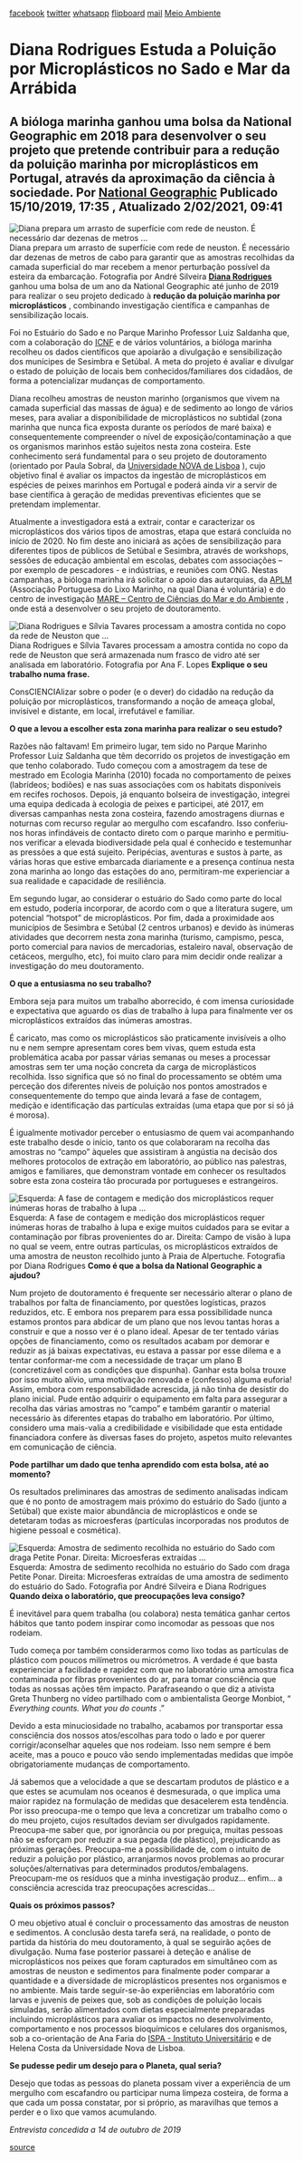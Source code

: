 [facebook](https://www.facebook.com/sharer/sharer.php?u=https%3A%2F%2Fwww.natgeo.pt%2Fmeio-ambiente%2F2019%2F10%2Fdiana-rodrigues-estuda-poluicao-por-microplasticos-no-sado-e-mar-da-arrabida) [twitter](https://twitter.com/share?url=https%3A%2F%2Fwww.natgeo.pt%2Fmeio-ambiente%2F2019%2F10%2Fdiana-rodrigues-estuda-poluicao-por-microplasticos-no-sado-e-mar-da-arrabida&via=natgeo&text=Diana%20Rodrigues%20Estuda%20a%20Polui%C3%A7%C3%A3o%20por%20Micropl%C3%A1sticos%20no%20Sado%20e%20Mar%20da%20Arr%C3%A1bida) [whatsapp](https://web.whatsapp.com/send?text=https%3A%2F%2Fwww.natgeo.pt%2Fmeio-ambiente%2F2019%2F10%2Fdiana-rodrigues-estuda-poluicao-por-microplasticos-no-sado-e-mar-da-arrabida) [flipboard](https://share.flipboard.com/bookmarklet/popout?v=2&title=Diana%20Rodrigues%20Estuda%20a%20Polui%C3%A7%C3%A3o%20por%20Micropl%C3%A1sticos%20no%20Sado%20e%20Mar%20da%20Arr%C3%A1bida&url=https%3A%2F%2Fwww.natgeo.pt%2Fmeio-ambiente%2F2019%2F10%2Fdiana-rodrigues-estuda-poluicao-por-microplasticos-no-sado-e-mar-da-arrabida) [mail](mailto:?subject=NatGeo&body=https%3A%2F%2Fwww.natgeo.pt%2Fmeio-ambiente%2F2019%2F10%2Fdiana-rodrigues-estuda-poluicao-por-microplasticos-no-sado-e-mar-da-arrabida%20-%20Diana%20Rodrigues%20Estuda%20a%20Polui%C3%A7%C3%A3o%20por%20Micropl%C3%A1sticos%20no%20Sado%20e%20Mar%20da%20Arr%C3%A1bida) [Meio Ambiente](https://www.natgeo.pt/meio-ambiente) 
# Diana Rodrigues Estuda a Poluição por Microplásticos no Sado e Mar da Arrábida 
## A bióloga marinha ganhou uma bolsa da National Geographic em 2018 para desenvolver o seu projeto que pretende contribuir para a redução da poluição marinha por microplásticos em Portugal, através da aproximação da ciência à sociedade. Por [National Geographic](https://www.natgeo.pt/autor/national-geographic) Publicado 15/10/2019, 17:35 , Atualizado 2/02/2021, 09:41 
![Diana prepara um arrasto de superfície com rede de neuston. É necessário dar dezenas de metros ...](img/files_styles_image_00_public_yiac01_medium.jpg)
Diana prepara um arrasto de superfície com rede de neuston. É necessário dar dezenas de metros de cabo para garantir que as amostras recolhidas da camada superficial do mar recebem a menor perturbação possível da esteira da embarcação. Fotografia por André Silveira [**Diana Rodrigues**](http://orcid.org/0000-0001-5430-1384) ganhou uma bolsa de um ano da National Geographic até junho de 2019 para realizar o seu projeto dedicado à **redução da poluição marinha por microplásticos** , combinando investigação científica e campanhas de sensibilização locais. 

Foi no Estuário do Sado e no Parque Marinho Professor Luiz Saldanha que, com a colaboração do [ICNF](https://www.icnf.pt/) e de vários voluntários, a bióloga marinha recolheu os dados científicos que apoiarão a divulgação e sensibilização dos munícipes de Sesimbra e Setúbal. A meta do projeto é avaliar e divulgar o estado de poluição de locais bem conhecidos/familiares dos cidadãos, de forma a potencializar mudanças de comportamento. 

Diana recolheu amostras de neuston marinho (organismos que vivem na camada superficial das massas de água) e de sedimento ao longo de vários meses, para avaliar a disponibilidade de microplásticos no subtidal (zona marinha que nunca fica exposta durante os períodos de maré baixa) e consequentemente compreender o nível de exposição/contaminação a que os organismos marinhos estão sujeitos nesta zona costeira. Este conhecimento será fundamental para o seu projeto de doutoramento (orientado por Paula Sobral, da [Universidade NOVA de Lisboa](https://www.unl.pt/) ), cujo objetivo final é avaliar os impactos da ingestão de microplásticos em espécies de peixes marinhos em Portugal e poderá ainda vir a servir de base científica à geração de medidas preventivas eficientes que se pretendam implementar. 

Atualmente a investigadora está a extrair, contar e caracterizar os microplásticos dos vários tipos de amostras, etapa que estará concluída no início de 2020. No fim deste ano iniciará as ações de sensibilização para diferentes tipos de públicos de Setúbal e Sesimbra, através de workshops, sessões de educação ambiental em escolas, debates com associações – por exemplo de pescadores - e indústrias, e reuniões com ONG. Nestas campanhas, a bióloga marinha irá solicitar o apoio das autarquias, da [APLM](https://www.aplixomarinho.org/) (Associação Portuguesa do Lixo Marinho, na qual Diana é voluntária) e do centro de investigação [MARE – Centro de Ciências do Mar e do Ambiente](http://www.mare-centre.pt/pt) , onde está a desenvolver o seu projeto de doutoramento. 

![Diana Rodrigues e Sílvia Tavares processam a amostra contida no copo da rede de Neuston que ...](img/files_styles_image_00_public_img_medium.jpg)
Diana Rodrigues e Sílvia Tavares processam a amostra contida no copo da rede de Neuston que será armazenada num frasco de vidro até ser analisada em laboratório. Fotografia por Ana F. Lopes **Explique o seu trabalho numa frase.** 

ConsCIENCIAlizar sobre o poder (e o dever) do cidadão na redução da poluição por microplásticos, transformando a noção de ameaça global, invisível e distante, em local, irrefutável e familiar. 

**O que a levou a escolher esta zona marinha para realizar o seu estudo?** 

Razões não faltavam! Em primeiro lugar, tem sido no Parque Marinho Professor Luiz Saldanha que têm decorrido os projetos de investigação em que tenho colaborado. Tudo começou com a amostragem da tese de mestrado em Ecologia Marinha (2010) focada no comportamento de peixes (labrídeos; bodiões) e nas suas associações com os habitats disponíveis em recifes rochosos. Depois, já enquanto bolseira de investigação, integrei uma equipa dedicada à ecologia de peixes e participei, até 2017, em diversas campanhas nesta zona costeira, fazendo amostragens diurnas e noturnas com recurso regular ao mergulho com escafandro. Isso conferiu-nos horas infindáveis de contacto direto com o parque marinho e permitiu-nos verificar a elevada biodiversidade pela qual é conhecido e testemunhar as pressões a que está sujeito. Peripécias, aventuras e sustos à parte, as várias horas que estive embarcada diariamente e a presença contínua nesta zona marinha ao longo das estações do ano, permitiram-me experienciar a sua realidade e capacidade de resiliência. 

Em segundo lugar, ao considerar o estuário do Sado como parte do local em estudo, poderia incorporar, de acordo com o que a literatura sugere, um potencial “hotspot” de microplásticos. Por fim, dada a proximidade aos municípios de Sesimbra e Setúbal (2 centros urbanos) e devido às inúmeras atividades que decorrem nesta zona marinha (turismo, campismo, pesca, porto comercial para navios de mercadorias, estaleiro naval, observação de cetáceos, mergulho, etc), foi muito claro para mim decidir onde realizar a investigação do meu doutoramento. 

**O que a entusiasma no seu trabalho?** 

Embora seja para muitos um trabalho aborrecido, é com imensa curiosidade e expectativa que aguardo os dias de trabalho à lupa para finalmente ver os microplásticos extraídos das inúmeras amostras. 

É caricato, mas como os microplásticos são praticamente invisíveis a olho nu e nem sempre apresentam cores bem vivas, quem estuda esta problemática acaba por passar várias semanas ou meses a processar amostras sem ter uma noção concreta da carga de microplásticos recolhida. Isso significa que só no final do processamento se obtém uma perceção dos diferentes níveis de poluição nos pontos amostrados e consequentemente do tempo que ainda levará a fase de contagem, medição e identificação das partículas extraídas (uma etapa que por si só já é morosa). 

É igualmente motivador perceber o entusiasmo de quem vai acompanhando este trabalho desde o início, tanto os que colaboraram na recolha das amostras no “campo” àqueles que assistiram à angústia na decisão dos melhores protocolos de extração em laboratório, ao público nas palestras, amigos e familiares, que demonstram vontade em conhecer os resultados sobre esta zona costeira tão procurada por portugueses e estrangeiros. 

![Esquerda: A fase de contagem e medição dos microplásticos requer inúmeras horas de trabalho à lupa ...](img/files_styles_image_00_public_diana_rodrgiues_1.jpg)
Esquerda: A fase de contagem e medição dos microplásticos requer inúmeras horas de trabalho à lupa e exige muitos cuidados para se evitar a contaminação por fibras provenientes do ar. 
Direita: Campo de visão à lupa no qual se veem, entre outras partículas, os microplásticos extraídos de uma amostra de neuston recolhido junto à Praia de Alpertuche. Fotografia por Diana Rodrigues **Como é que a bolsa da National Geographic a ajudou?** 

Num projeto de doutoramento é frequente ser necessário alterar o plano de trabalhos por falta de financiamento, por questões logísticas, prazos reduzidos, etc. E embora nos preparem para essa possibilidade nunca estamos prontos para abdicar de um plano que nos levou tantas horas a construir e que a nosso ver é o plano ideal. Apesar de ter tentado várias opções de financiamento, como os resultados acabam por demorar e reduzir as já baixas expectativas, eu estava a passar por esse dilema e a tentar conformar-me com a necessidade de traçar um plano B (concretizável com as condições que dispunha). Ganhar esta bolsa trouxe por isso muito alívio, uma motivação renovada e (confesso) alguma euforia! Assim, embora com responsabilidade acrescida, já não tinha de desistir do plano inicial. Pude então adquirir o equipamento em falta para assegurar a recolha das várias amostras no “campo” e também garantir o material necessário às diferentes etapas do trabalho em laboratório. Por último, considero uma mais-valia a credibilidade e visibilidade que esta entidade financiadora confere às diversas fases do projeto, aspetos muito relevantes em comunicação de ciência. 

**Pode partilhar um dado que tenha aprendido com esta bolsa, até ao momento?** 

Os resultados preliminares das amostras de sedimento analisadas indicam que é no ponto de amostragem mais próximo do estuário do Sado (junto a Setúbal) que existe maior abundância de microplásticos e onde se detetaram todas as microesferas (partículas incorporadas nos produtos de higiene pessoal e cosmética). 

![Esquerda: Amostra de sedimento recolhida no estuário do Sado com draga Petite Ponar. Direita: Microesferas extraídas ...](img/files_styles_image_00_public_diana_rodrgiues.jpg)
Esquerda: Amostra de sedimento recolhida no estuário do Sado com draga Petite Ponar. Direita: Microesferas extraídas de uma amostra de sedimento do estuário do Sado. Fotografia por André Silveira e Diana Rodrigues **Quando deixa o laboratório, que preocupações leva consigo?** 

É inevitável para quem trabalha (ou colabora) nesta temática ganhar certos hábitos que tanto podem inspirar como incomodar as pessoas que nos rodeiam. 

Tudo começa por também considerarmos como lixo todas as partículas de plástico com poucos milímetros ou micrómetros. A verdade é que basta experienciar a facilidade e rapidez com que no laboratório uma amostra fica contaminada por fibras provenientes do ar, para tomar consciência que todas as nossas ações têm impacto. Parafraseando o que diz a ativista Greta Thunberg no vídeo partilhado com o ambientalista George Monbiot, “ _Everything counts. What you do counts_ .” 

Devido a esta minuciosidade no trabalho, acabamos por transportar essa consciência dos nossos atos/escolhas para todo o lado e por querer corrigir/aconselhar aqueles que nos rodeiam. Isso nem sempre é bem aceite, mas a pouco e pouco vão sendo implementadas medidas que impõe obrigatoriamente mudanças de comportamento. 

Já sabemos que a velocidade a que se descartam produtos de plástico e a que estes se acumulam nos oceanos é desmesurada, o que implica uma maior rapidez na formulação de medidas que desacelerem esta tendência. Por isso preocupa-me o tempo que leva a concretizar um trabalho como o do meu projeto, cujos resultados deviam ser divulgados rapidamente. Preocupa-me saber que, por ignorância ou por preguiça, muitas pessoas não se esforçam por reduzir a sua pegada (de plástico), prejudicando as próximas gerações. Preocupa-me a possibilidade de, com o intuito de reduzir a poluição por plástico, arranjarmos novos problemas ao procurar soluções/alternativas para determinados produtos/embalagens. Preocupam-me os resíduos que a minha investigação produz… enfim… a consciência acrescida traz preocupações acrescidas... 

**Quais os próximos passos?** 

O meu objetivo atual é concluir o processamento das amostras de neuston e sedimentos. A conclusão desta tarefa será, na realidade, o ponto de partida da história do meu doutoramento, à qual se seguirão ações de divulgação. Numa fase posterior passarei à deteção e análise de microplásticos nos peixes que foram capturados em simultâneo com as amostras de neuston e sedimentos para finalmente poder comparar a quantidade e a diversidade de microplásticos presentes nos organismos e no ambiente. Mais tarde seguir-se-ão experiências em laboratório com larvas e juvenis de peixes que, sob as condições de poluição locais simuladas, serão alimentados com dietas especialmente preparadas incluindo microplásticos para avaliar os impactos no desenvolvimento, comportamento e nos processos bioquímicos e celulares dos organismos, sob a co-orientação de Ana Faria do [ISPA - Instituto Universitário](http://www.ispa.pt/) e de Helena Costa da Universidade Nova de Lisboa. 

**Se pudesse pedir um desejo para o Planeta, qual seria?** 

Desejo que todas as pessoas do planeta possam viver a experiência de um mergulho com escafandro ou participar numa limpeza costeira, de forma a que cada um possa constatar, por si próprio, as maravilhas que temos a perder e o lixo que vamos acumulando. 

_Entrevista concedida a 14 de outubro de 2019_ 



[source](https://www.natgeo.pt/meio-ambiente/2019/10/diana-rodrigues-estuda-poluicao-por-microplasticos-no-sado-e-mar-da-arrabida)